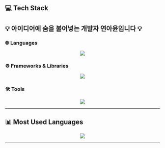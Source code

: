 

## 💻 Tech Stack

<h2 align="left">💡 아이디어에 숨을 불어넣는 개발자 <strong>연아윤</strong>입니다 💡</h2>


### 🌐 Languages  
<div align="center">
  <a href="https://skillicons.dev">
    <img src="https://skillicons.dev/icons?i=html,css,js,ts" />
  </a>
</div>

### ⚙️ Frameworks & Libraries  
<div align="center">
  <a href="https://skillicons.dev">
    <img src="https://skillicons.dev/icons?i=nextjs,spring" />
  </a>
</div>

### 🛠 Tools  
<div align="center">
  <a href="https://skillicons.dev">
    <img src="https://skillicons.dev/icons?i=idea,vscode,github,figma" />
  </a>
</div>

---
## 📊 Most Used Languages

<div align="center">
  <img src="https://github-readme-stats.vercel.app/api/top-langs/?username=yeonayun&layout=compact&theme=rose_pine" />
</div>

---



